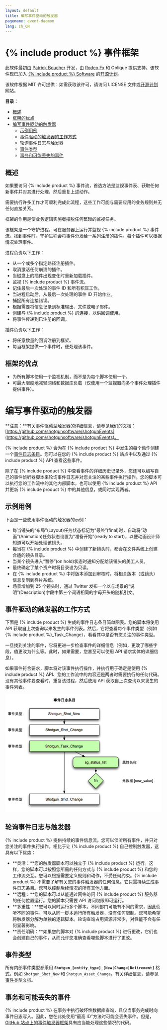 ```yaml
---
layout: default
title: 编写事件驱动的触发器
pagename: event-daemon
lang: zh_CN
---
```


# {% include product %} 事件框架
此软件最初由 [Patrick Boucher](https://www.patrickboucher.com) 开发，由 [Rodeo Fx](https://rodeofx.com) 和 Oblique 提供支持。该软件现已加入 [{% include product %} Software](https://www.shotgridsoftware.com) 的[开源计划](https://github.com/shotgunsoftware)。

该软件根据 MIT 许可提供：如需获取该许可，请访问 LICENSE 文件或[开源计划](https://www.opensource.org/licenses/mit-license.php)网站。

**目录：**

- [概述](#overview)
- [框架的优点](#advantages-of-the-framework)
- [编写事件驱动的触发器](#writing-event-driven-triggers)
  - [示例用例](#example-use-cases)
  - [事件驱动的触发器的工作方式](#how-event-driven-triggers-work)
  - [轮询事件日志与触发器](#polling-the-eventlog-versus-triggers)
  - [事件类型](#event-types)
  - [事务和可能丢失的事件](#transactions-and-potentially-missing-events)

## 概述

如果要访问 {% include product %} 事件流，首选方法是监视事件表、获取任何新事件并对其进行处理，然后重复上述动作。

需要执行许多工作才可顺利完成此流程，这些工作可能与需要应用的业务规则并无任何直接关系。

框架的作用是使业务逻辑实施者摆脱任何繁琐的监视任务。

该框架是一个守护进程，可在服务器上运行并监视 {% include product %} 事件流。找到事件时，守护进程会将事件分发给一系列注册的插件。每个插件可以根据情况处理事件。

进程负责以下工作：

- 从一个或多个指定路径注册插件。
- 取消激活任何崩溃的插件。
- 当磁盘上的插件出现变化时重新加载插件。
- 监视 {% include product %} 事件流。
- 记住最后一次处理的事件 ID 和所有积压工作。
- 当进程启动后，从最后一次处理的事件 ID 开始作业。
- 捕捉所有连接错误。
- 根据需要将信息记录到标准输出、文件或电子邮件。
- 创建与 {% include product %} 的连接，以供回调使用。
- 将事件传递到已注册的回调。

插件负责以下工作：

- 将任意数量的回调注册到框架。
- 每当框架提供一个事件时，便处理该事件。


## 框架的优点

- 为所有脚本使用一个监视机制，而不是为每个脚本使用一个。
- 可最大限度地减轻网络和数据库负载（仅使用一个监视器向多个事件处理插件提供事件）。

# 编写事件驱动的触发器

**注意：**有关事件驱动型触发器的详细信息，请参见我们的文档：[https://github.com/shotgunsoftware/shotgunEvents](https://github.com/shotgunsoftware/shotgunEvents)。

{% include product %} 会为在 {% include product %} 中发生的每个动作创建一个[事件日志条目](https://help.autodesk.com/view/SGSUB/CHS/?guid=SG_Administrator_ar_data_management_ar_event_logs_html)。您可以在您的 {% include product %} 站点中以及通过 {% include product %} API 查看这些事件。

除了在 {% include product %} 中查看事件的详细历史记录外，您还可以编写自己的事件侦听器脚本来轮询事件日志并对您关注的某些事件执行操作。您的脚本可以执行您的工作流中的其他内部脚本，也可以使用 {% include product %} API 并更新 {% include product %} 中的其他信息，或同时实现两者。

## 示例用例

下面是一些使用事件驱动的触发器的示例：

*   每当镜头的“布局”(Layout)任务状态标记为“最终”(final)时，自动将“动画”(Animation)任务状态设置为“准备开始”(ready to start)，以便动画设计师知道可以开始处理该镜头。
*   每当在 {% include product %} 中创建了新镜头时，都会在文件系统上创建合适的镜头目录。
*   当某个镜头进入“暂停”(on hold)状态时通知分配给该镜头的美工人员。
*   最终确定了某个资产时将目录设为只读。
*   在 {% include product %} 中将版本添加到审核时，将相关版本（或镜头）信息复制到样片系统。
*   场景增加到 25 个镜头时，通过 Twitter 发布一个以与场景的“说明”(Description)字段中第三个词语相同的字母开头的随机引文。

## 事件驱动的触发器的工作方式

下面是 {% include product %} 生成的事件日志条目简单图表。您的脚本将使用 API 获取自上次查询以来发生的事件列表。然后，它将查看每个事件类型（例如 {% include product %}_Task_Change），看看其中是否有您关注的事件类型。

一旦找到关注的事件，它将更进一步检查事件的详细信息（例如，更改了哪些字段，值更改为什么等。此时，如果需要，您甚至可以使用 API 请求实体的详细信息）。

如果事件符合要求，脚本将对该事件执行操作，并执行用于确定是使用 {% include product %} API、您的工作流中的内容还是两者时需要执行的任何代码。没有其他事件要查看时，重复该过程，然后使用 API 获取自上次查询以来发生的事件列表。

![事件日志轮询](./images/dv-writing-event-triggers-event-log-polling-01.png)

## 轮询事件日志与触发器

{% include product %} 提供持续的事件信息流，您可以侦听所有事件，并只对您关注的事件执行操作。相比于让 {% include product %} 自己控制触发器，这具有以下优势：

*   **灵活：**您的触发器脚本可以独立于 {% include product %} 运行。这样，您的脚本可以按照您所需的任何方式与 {% include product %} 和您的工作流交互。您可以根据需要定义规则和动作，不受任何约束。{% include product %} 不需要了解有关您的事件触发器的任何信息。它只需持续生成事件日志条目。您可以控制后续情况的所有其他方面。
*   **远程：**您的脚本可以从能通过网络访问 {% include product %} 服务器的任何位置运行。您的脚本只需要 API 访问权限即可运行。
*   **多重性：**您可以同时运行多个脚本。不同部门可能有不同的需求，因此侦听不同的事件。可以从同一脚本运行所有触发器，没有任何限制。您可能希望将触发器分解为单独的逻辑脚本。轮询查询占用资源非常少，对性能不会有任何显著影响。
*   **责任明确：**如果您的脚本对 {% include product %} 进行更改，它们也会创建自己的事件，从而允许您准确查看哪些脚本进行了更改。

## 事件类型

所有内部事件类型都采用 **`Shotgun_[entity_type]_[New|Change|Retirement]`** 格式。例如 `Shotgun_Shot_New` 和 `Shotgun_Asset_Change`。有关详细信息，请参见[事件类型文档](https://github.com/shotgunsoftware/shotgunEvents/wiki/Technical_Overview#event-types)。

## 事务和可能丢失的事件

{% include product %} 在事务中执行破坏性数据库查询，且仅当事务完成时向事件日志写入。因此，您在此处使用“最高 ID”方法时可能会丢失事件。但是，[GitHub 站点上的事件触发器框架](https://github.com/shotgunsoftware/shotgunEvents)具有应当能处理这些情况的代码。